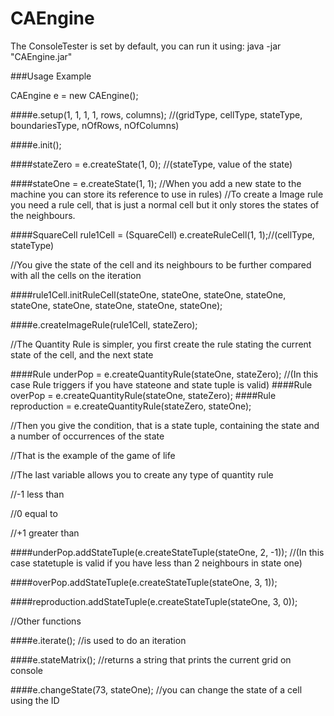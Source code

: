 # CAEngine

The ConsoleTester is set by default, you can run it using:
java -jar "CAEngine.jar" 

###Usage Example

CAEngine e = new CAEngine();

####e.setup(1, 1, 1, 1, rows, columns); 
//(gridType, cellType, stateType, boundariesType, nOfRows, nOfColumns)

####e.init();

####stateZero = e.createState(1, 0);
//(stateType, value of the state)

####stateOne = e.createState(1, 1);
//When you add a new state to the machine you can store its reference to use in rules)
//To create a Image rule you need a rule cell, that is just a normal cell but it only stores the states of the neighbours.

####SquareCell rule1Cell = (SquareCell) e.createRuleCell(1, 1);//(cellType, stateType)

//You give the state of the cell and its neighbours to be further compared with all the cells on the iteration

####rule1Cell.initRuleCell(stateOne, stateOne, stateOne, stateOne, stateOne, stateOne, stateOne, stateOne, stateOne);

####e.createImageRule(rule1Cell, stateZero);

//The Quantity Rule is simpler, you first create the rule stating the current state of the cell, and the next state  

####Rule underPop = e.createQuantityRule(stateOne, stateZero);
//(In this case Rule triggers if you have stateone and state tuple  is valid)
####Rule overPop = e.createQuantityRule(stateOne, stateZero);
####Rule reproduction = e.createQuantityRule(stateZero, stateOne);

//Then you give the condition, that is a state tuple, containing the state and a number of occurrences of the state

//That is the example of the game of life

//The last variable allows you to create any type of quantity rule

//-1 less than

//0 equal to

//+1 greater than

####underPop.addStateTuple(e.createStateTuple(stateOne, 2, -1));
//(In this case statetuple is valid if you have less than 2 neighbours in state one)

####overPop.addStateTuple(e.createStateTuple(stateOne, 3, 1));

####reproduction.addStateTuple(e.createStateTuple(stateOne, 3, 0));


//Other functions

####e.iterate();
//is used to do an iteration

####e.stateMatrix();
//returns a string that prints the current grid on console

####e.changeState(73, stateOne);
//you can change the state of a cell using the ID

